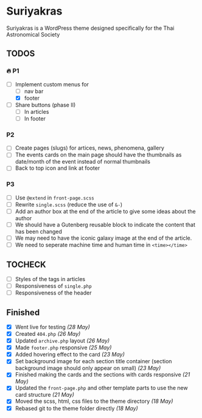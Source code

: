 # Suriyakras

Suriyakras is a WordPress theme designed specifically for the Thai Astronomical Society

## TODOS

### 🔥 P1

- [ ] Implement custom menus for
  - [ ] nav bar
  - [x] footer
- [ ] Share buttons (phase II)
  - [ ] In articles
  - [ ] In footer

### P2

- [ ] Create pages (slugs) for artices, news, phenomena, gallery
- [ ] The events cards on the main page should have the thumbnails as date/month of the event instead of normal thumbnails
- [ ] Back to top icon and link at footer

### P3

- [ ] Use `@extend` in `front-page.scss`
- [ ] Rewrite `single.scss` (reduce the use of `&-`)
- [ ] Add an author box at the end of the article to give some ideas about the author
- [ ] We should have a Gutenberg reusable block to indicate the content that has been changed
- [ ] We may need to have the iconic galaxy image at the end of the article.
- [ ] We need to seperate machine time and human time in `<time></time>`

## TOCHECK

- [ ] Styles of the tags in articles
- [ ] Responsiveness of `single.php`
- [ ] Responsiveness of the header

## Finished

- [x] Went live for testing *(28 May)*
- [x] Created `404.php` *(26 May)*
- [x] Updated `archive.php` layout *(26 May)*
- [x] Made `footer.php` responsive *(25 May)*
- [x] Added hovering effect to the card *(23 May)*
- [x] Set background image for each section title container (section background image should only appear on small) *(23 May)*
- [x] Finished making the cards and the sections with cards responsive *(21 May)*
- [x] Updated the `front-page.php` and other template parts to use the new card structure *(21 May)*
- [x] Moved the scss, html, css files to the theme directory *(18 May)*
- [x] Rebased git to the theme folder directly *(18 May)*
